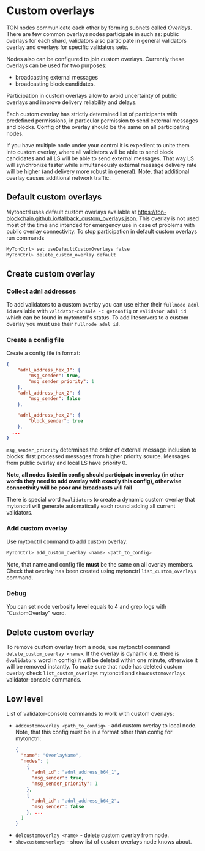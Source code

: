 # Custom overlays

TON nodes communicate each other by forming subnets called _Overlays_. There are few common overlays nodes participate in such as: public overlays for each shard, validators also participate in general validators overlay and overlays for specific validators sets.

Nodes also can be configured to join custom overlays.
Currently these overlays can be used for two purposes:

- broadcasting external messages
- broadcasting block candidates.

Participation in custom overlays allow to avoid uncertainty of public overlays and improve delivery reliability and delays.

Each custom overlay has strictly determined list of participants with predefined permissions, in particular permission to send external messages and blocks. Config of the overlay should be the same on all participating nodes.

If you have multiple node under your control it is expedient to unite them into custom overlay, where all validators will be able to send block candidates and all LS will be able to send external messages. That way LS will synchronize faster while simultaneously external message delivery rate will be higher (and delivery more robust in general). Note, that additional overlay causes additional network traffic.

## Default custom overlays

Mytonctrl uses default custom overlays available at https://ton-blockchain.github.io/fallback_custom_overlays.json. This overlay is not used most of the time and intended for emergency use in case of problems with public overlay connectivity.
To stop participation in default custom overlays run commands

```bash
MyTonCtrl> set useDefaultCustomOverlays false
MyTonCtrl> delete_custom_overlay default
```

## Create custom overlay

### Collect adnl addresses

To add validators to a custom overlay you can use either their `fullnode adnl id` available with `validator-console -c getconfig`
or `validator adnl id` which can be found in mytonctrl's status.
To add liteservers to a custom overlay you must use their `fullnode adnl id`.

### Create a config file

Create a config file in format:

```json
{
    "adnl_address_hex_1": {
        "msg_sender": true,
        "msg_sender_priority": 1
    },
    "adnl_address_hex_2": {
        "msg_sender": false
    },

    "adnl_address_hex_2": {
        "block_sender": true
    },
  ...
}
```

`msg_sender_priority` determines the order of external message inclusion to blocks: first processed messages from higher priority source. Messages from public overlay and local LS have priority 0.

**Note, all nodes listed in config should participate in overlay (in other words they need to add overlay with exactly this config), otherwise connectivity will be poor and broadcasts will fail**

There is special word `@validators` to create a dynamic custom overlay that mytonctrl will generate automatically
each round adding all current validators.

### Add custom overlay

Use mytonctrl command to add custom overlay:

```bash
MyTonCtrl> add_custom_overlay <name> <path_to_config>
```

Note, that name and config file **must** be the same on all overlay members. Check that overlay has been created using
mytonctrl `list_custom_overlays` command.

### Debug

You can set node verbosity level equals to 4 and grep logs with "CustomOverlay" word.

## Delete custom overlay

To remove custom overlay from a node, use mytonctrl command `delete_custom_overlay <name>`.
If the overlay is dynamic (i.e. there is `@validators` word in config) it will be deleted within one minute, otherwise it will be removed instantly.
To make sure that node has deleted custom overlay check `list_custom_overlays` mytonctrl and `showcustomoverlays` validator-console commands.

## Low level

List of validator-console commands to work with custom overlays:

- `addcustomoverlay <path_to_config>` - add custom overlay to local node. Note, that this config  must be in a format other than config for mytonctrl:
  ```json
  {
    "name": "OverlayName",
    "nodes": [
      {
        "adnl_id": "adnl_address_b64_1",
        "msg_sender": true,
        "msg_sender_priority": 1
      },
      {
        "adnl_id": "adnl_address_b64_2",
        "msg_sender": false
      }, ...
    ]
  }
  ```
- `delcustomoverlay <name>` - delete custom overlay from node.
- `showcustomoverlays` - show list of custom overlays node knows about.
